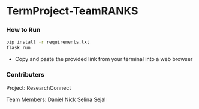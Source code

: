 # TermProject-TeamRANKS

### How to Run

```bash
pip install -r requirements.txt
flask run
```

- Copy and paste the provided link from your terminal into a web browser

### Contributers 

Project: ResearchConnect

Team Members:
Daniel
Nick
Selina
Sejal


